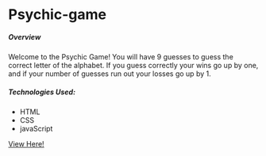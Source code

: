 # Psychic-game

<h5>Overview</h5>

<p>Welcome to the Psychic Game!  You will have 9 guesses to guess the correct letter of the alphabet.  If you guess correctly your wins go up by one, and if your number of guesses run out your losses go up by 1.</p>

<p>
    <h5>Technologies Used:</h5>
    <ul>
        <li>HTML</li>
        <li>CSS</li>
        <li>javaScript</li>
    </ul>
</p>

<a href="https://ckontos.github.io/Psychic-game/">View Here!</a>